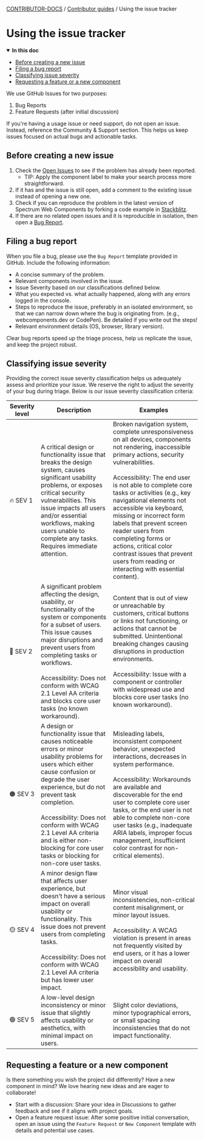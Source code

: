 <!-- Generated breadcrumbs - DO NOT EDIT -->

[CONTRIBUTOR-DOCS](../README.md) / [Contributor guides](README.md) / Using the issue tracker

<!-- Document title (editable) -->

# Using the issue tracker

<!-- Generated TOC - DO NOT EDIT -->

<details open>
<summary><strong>In this doc</strong></summary>

- [Before creating a new issue](#before-creating-a-new-issue)
- [Filing a bug report](#filing-a-bug-report)
- [Classifying issue severity](#classifying-issue-severity)
- [Requesting a feature or a new component](#requesting-a-feature-or-a-new-component)

</details>

<!-- Document content (editable) -->

We use GitHub Issues for two purposes:

1. Bug Reports
2. Feature Requests (after initial discussion)

If you're having a usage issue or need support, do not open an issue. Instead, reference the Community & Support section. This helps us keep issues focused on actual bugs and actionable tasks.

## Before creating a new issue

1. Check the [Open Issues](https://github.com/adobe/spectrum-web-components/issues) to see if the problem has already been reported.
    - TIP: Apply the component label to make your search process more straightforward.
2. If it has and the issue is still open, add a comment to the existing issue instead of opening a new one.
3. Check if you can reproduce the problem in the latest version of Spectrum Web Components by forking a code example in [Stackblitz](https://stackblitz.com/orgs/custom/SWC-Team/collections/spectrum-web-components). 
4. If there are no related open issues and it is reproducible in isolation, then open a [Bug Report](https://github.com/adobe/spectrum-web-components/issues/new?template=bug_report.yaml).

## Filing a bug report

When you file a bug, please use the `Bug Report` template provided in GitHub. Include the following information:

- A concise summary of the problem.
- Relevant components involved in the issue.
- Issue Severity based on our classifications defined below.
- What you expected vs. what actually happened, along with any errors logged in the console.
- Steps to reproduce the issue, preferably in an isolated environment, so that we can narrow down where the bug is originating from. (e.g., webcomponents.dev or CodePen). Be detailed if you write out the steps!
- Relevant environment details (OS, browser, library version).

Clear bug reports speed up the triage process, help us replicate the issue, and keep the project robust.

## Classifying issue severity

Providing the correct issue severity classification helps us adequately assess and prioritize your issue. We reserve the right to adjust the severity of your bug during triage.
Below is our issue severity classification criteria:

| Severity level | Description                                                                                                                                                                                                                                                                                                                                                     | Examples                                                                                                                                                                                                                                                                                                                                                                                                                                                                                                           |
| -------------- | --------------------------------------------------------------------------------------------------------------------------------------------------------------------------------------------------------------------------------------------------------------------------------------------------------------------------------------------------------------- | ------------------------------------------------------------------------------------------------------------------------------------------------------------------------------------------------------------------------------------------------------------------------------------------------------------------------------------------------------------------------------------------------------------------------------------------------------------------------------------------------------------------ |
| 🔥 SEV 1       | A critical design or functionality issue that breaks the design system, causes significant usability problems, or exposes critical security vulnerabilities. This issue impacts all users and/or essential workflows, making users unable to complete any tasks. Requires immediate attention.                                                                  | Broken navigation system, complete unresponsiveness on all devices, components not rendering, inaccessible primary actions, security vulnerabilities.<br><br>Accessibility: The end user is not able to complete core tasks or activities (e.g., key navigational elements not accessible via keyboard, missing or incorrect form labels that prevent screen reader users from completing forms or actions, critical color contrast issues that prevent users from reading or interacting with essential content). |
| 🔴 SEV 2       | A significant problem affecting the design, usability, or functionality of the system or components for a subset of users. This issue causes major disruptions and prevent users from completing tasks or workflows.<br><br>Accessibility: Does not conform with WCAG 2.1 Level AA criteria and blocks core user tasks (no known workaround).                   | Content that is out of view or unreachable by customers, critical buttons or links not functioning, or actions that cannot be submitted. Unintentional breaking changes causing disruptions in production environments.<br><br>Accessibility: Issue with a component or controller with widespread use and blocks core user tasks (no known workaround).                                                                                                                                                           |
| 🟠 SEV 3       | A design or functionality issue that causes noticeable errors or minor usability problems for users which either cause confusion or degrade the user experience, but do not prevent task completion.<br><br>Accessibility: Does not conform with WCAG 2.1 Level AA criteria and is either non-blocking for core user tasks or blocking for non-core user tasks. | Misleading labels, inconsistent component behavior, unexpected interactions, decreases in system performance.<br><br>Accessibility: Workarounds are available and discoverable for the end user to complete core user tasks, or the end user is not able to complete non-core user tasks (e.g., inadequate ARIA labels, improper focus management, insufficient color contrast for non-critical elements).                                                                                                         |
| 🟡 SEV 4       | A minor design flaw that affects user experience, but doesn't have a serious impact on overall usability or functionality. This issue does not prevent users from completing tasks.<br><br>Accessibility: Does not conform with WCAG 2.1 Level AA criteria but has lower user impact.                                                                           | Minor visual inconsistencies, non-critical content misalignment, or minor layout issues.<br><br>Accessibility: A WCAG violation is present in areas not frequently visited by end users, or it has a lower impact on overall accessibility and usability.                                                                                                                                                                                                                                                          |
| 🟢 SEV 5       | A low-level design inconsistency or minor issue that slightly affects usability or aesthetics, with minimal impact on users.                                                                                                                                                                                                                                    | Slight color deviations, minor typographical errors, or small spacing inconsistencies that do not impact functionality.                                                                                                                                                                                                                                                                                                                                                                                            |

## Requesting a feature or a new component

Is there something you wish the project did differently? Have a new component in mind? We love hearing new ideas and are eager to collaborate!

- Start with a discussion: Share your idea in Discussions to gather feedback and see if it aligns with project goals.
- Open a feature request issue: After some positive initial conversation, open an issue using the `Feature Request` or `New Component` template with details and potential use cases.
